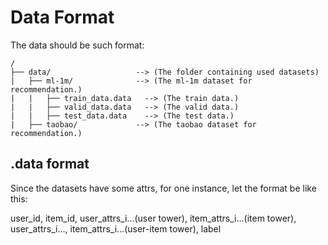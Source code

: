 # Data Format
The data should be such format:
```
/
├── data/                   --> (The folder containing used datasets)   
|   ├── ml-1m/              --> (The ml-1m dataset for recommendation.)
|   |   ├── train_data.data   --> (The train data.)
|   |   ├── valid_data.data   --> (The valid data.)
|   |   ├── test_data.data    --> (The test data.)
|   ├── taobao/             --> (The taobao dataset for recommendation.)
```

## .data format

Since the datasets have some attrs, for one instance, let the format be like this:

user_id, item_id, user_attrs_i...(user tower), item_attrs_i...(item tower), user_attrs_i..., item_attrs_i...(user-item tower), label